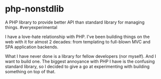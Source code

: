 # php-nonstdlib
A PHP library to provide better API than standard library for managing things. #veryexperimental

I have a love-hate relationship with PHP. I've been building things on the web with it for almost 2 decades: from templating to full-blown MVC and SPA application backends.

What I have never done is a library for fellow developers (nor myself). And I want to build one. The biggest annoyance with PHP I have is the confusing standard library, so I decided to give a go at experimenting with building something on top of that.

